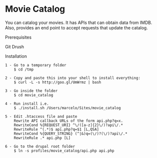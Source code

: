 Movie Catalog
=============

You can catalog your movies.
It has APIs that can obtain data from IMDB.
Also, provides an end point to accept requests that update the catalog.


Prerequisites

Git
Drush

Installation

	1 - Go to a temporary folder
		$ cd /tmp

	2 - Copy and paste this into your shell to install everything:
		$ curl -L -s http://goo.gl/UmWrmz | bash

	3 - Go inside the folder
		$ cd movie_catalog

	4 - Run install i.e.
		$ ./install.sh /Users/marcelo/Sites/movie_catalog

	5 - Edit .htaccess file and paste
		Rewrite API callback URLs of the form api.php?q=x.
		RewriteCond %{REQUEST_URI} ^\/([a-z]{2}\/)?api\/.*
		RewriteRule ^(.*)$ api.php?q=$1 [L,QSA]
		RewriteCond %{QUERY_STRING} (^|&)q=(\/)?(\/)?api\/.*
		RewriteRule .* api.php [L]

	6 - Go to the drupal root folder
		$ ln -s profiles/movie_catalog/api.php api.php
